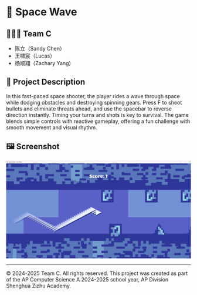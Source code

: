 # 📌 Space Wave

## 🧑‍🤝‍🧑 Team C
- 陈立（Sandy Chen）
- 王啸宸（Lucas）
- 杨顺翔（Zachary Yang）



## 📖 Project Description
In this fast-paced space shooter, the player rides a wave through space while dodging obstacles and destroying spinning gears. Press F to shoot bullets and eliminate threats ahead, and use the spacebar to reverse direction instantly. Timing your turns and shots is key to survival. The game blends simple controls with reactive gameplay, offering a fun challenge with smooth movement and visual rhythm.

## 🖼️ Screenshot

![Screenshot](screenshot.png)

---

© 2024-2025 Team C. All rights reserved.
This project was created as part of the AP Computer Science A 2024-2025 school year, AP Division Shenghua Zizhu Academy.

